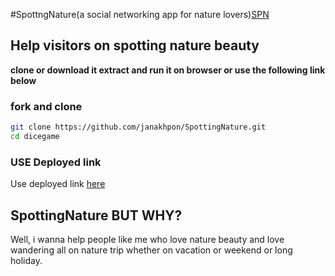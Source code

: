 #SpottngNature(a social networking app for nature lovers)[SPN](https://janakhpon.github.io/SpottingNature/) 

## Help visitors on spotting nature beauty

**clone or download it extract and run it on browser or use the following link below** 

### fork and clone

```sh
git clone https://github.com/janakhpon/SpottingNature.git
cd dicegame
```


### USE Deployed link
 Use deployed link [here](https://janakhpon.github.io/SpottingNature/) 





## SpottingNature BUT WHY?

 Well, i wanna help people like me who love nature beauty and love wandering all on nature trip whether on vacation or weekend or long holiday.
